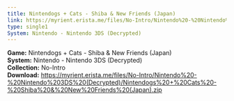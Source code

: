 ```yaml
---
title: Nintendogs + Cats - Shiba & New Friends (Japan)
link: https://myrient.erista.me/files/No-Intro/Nintendo%20-%20Nintendo%203DS%20(Decrypted)/Nintendogs%20+%20Cats%20-%20Shiba%20&%20New%20Friends%20(Japan).zip
type: single1
System: Nintendo - Nintendo 3DS (Decrypted)
---
```

<b>Game:</b> Nintendogs + Cats - Shiba & New Friends (Japan)<br>
<b>System:</b> Nintendo - Nintendo 3DS (Decrypted)<br>
<b>Collection:</b> No-Intro<br>
<b>Download:</b> https://myrient.erista.me/files/No-Intro/Nintendo%20-%20Nintendo%203DS%20(Decrypted)/Nintendogs%20+%20Cats%20-%20Shiba%20&%20New%20Friends%20(Japan).zip